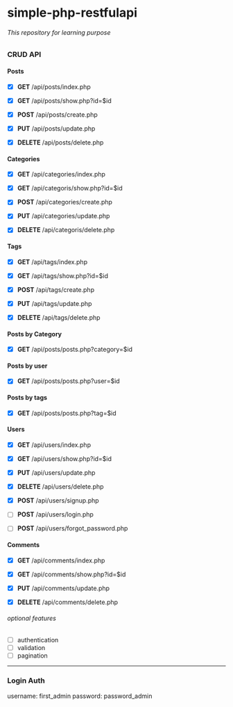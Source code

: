 # simple-php-restfulapi

###### This repository for learning purpose 

### CRUD API 
#### Posts
- [x] **GET** /api/posts/index.php
- [x] **GET** /api/posts/show.php?id=$id
- [x] **POST** /api/posts/create.php
- [x] **PUT** /api/posts/update.php
- [x] **DELETE** /api/posts/delete.php


#### Categories
- [x] **GET** /api/categories/index.php
- [x] **GET** /api/categoris/show.php?id=$id
- [x] **POST** /api/categories/create.php
- [x] **PUT** /api/categories/update.php
- [x] **DELETE** /api/categoris/delete.php


#### Tags
- [x] **GET** /api/tags/index.php
- [x] **GET** /api/tags/show.php?id=$id
- [x] **POST** /api/tags/create.php
- [x] **PUT** /api/tags/update.php
- [x] **DELETE** /api/tags/delete.php


#### Posts by Category 
  - [x] **GET** /api/posts/posts.php?category=$id


#### Posts by user
  - [x] **GET** /api/posts/posts.php?user=$id


#### Posts by tags
  - [x] **GET** /api/posts/posts.php?tag=$id 


#### Users
  - [x] **GET** /api/users/index.php
  - [x] **GET** /api/users/show.php?id=$id
  - [x] **PUT** /api/users/update.php 
  - [x] **DELETE** /api/users/delete.php
  - [x] **POST** /api/users/signup.php
  - [ ] **POST** /api/users/login.php
  - [ ] **POST** /api/users/forgot_password.php


#### Comments
  - [x] **GET** /api/comments/index.php
  - [x] **GET** /api/comments/show.php?id=$id
  - [x] **PUT** /api/comments/update.php
  - [x] **DELETE** /api/comments/delete.php


###### optional features
 - [ ] authentication 
 - [ ] validation
 - [ ] pagination

-----
### Login Auth
username: first_admin
password: password_admin